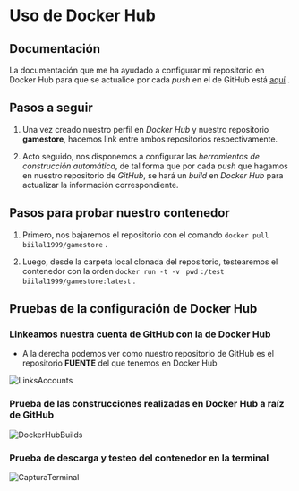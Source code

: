 # Uso de Docker Hub

## Documentación

La documentación que me ha ayudado a configurar mi repositorio en Docker Hub para que se actualice por cada *push* en el de GitHub está [aquí](https://docs.docker.com/docker-hub/builds/) .


## Pasos a seguir

1. Una vez creado nuestro perfil en *Docker Hub* y nuestro repositorio **gamestore**, hacemos link entre ambos repositorios respectivamente. 

2. Acto seguido, nos disponemos a configurar las *herramientas de construcción automática*, de tal forma que por cada *push* que hagamos en nuestro repositorio de *GitHub*, se hará un *build* en *Docker Hub* para actualizar la información correspondiente.


## Pasos para probar nuestro contenedor

1. Primero, nos bajaremos el repositorio con el comando `docker pull biilal1999/gamestore` .

2. Luego, desde la carpeta local clonada del repositorio, testearemos el contenedor con la orden `docker run -t -v ` ``pwd`` `:/test biilal1999/gamestore:latest` .


## Pruebas de la configuración de Docker Hub


### Linkeamos nuestra cuenta de GitHub con la de Docker Hub

+ A la derecha podemos ver como nuestro repositorio de GitHub es el repositorio **FUENTE** del que tenemos en Docker Hub


![LinksAccounts](https://github.com/biilal1999/GameStore/blob/master/docs/img/LinkAccounts.png)


### Prueba de las construcciones realizadas en Docker Hub a raíz de GitHub


![DockerHubBuilds](https://github.com/biilal1999/GameStore/blob/master/docs/img/DockerHubBuilds.png)


### Prueba de descarga y testeo del contenedor en la terminal


![CapturaTerminal](https://github.com/biilal1999/GameStore/blob/master/docs/img/DockerHubPrueba.png)
